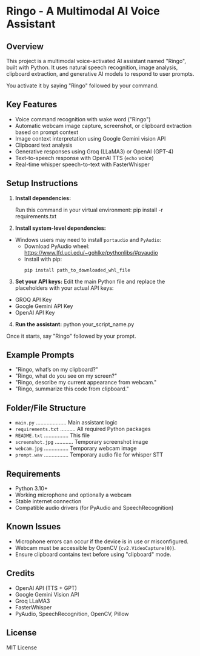 Ringo - A Multimodal AI Voice Assistant
========================================

Overview
--------
This project is a multimodal voice-activated AI assistant named "Ringo", built with Python. It uses natural speech recognition, image analysis, clipboard extraction, and generative AI models to respond to user prompts.

You activate it by saying "Ringo" followed by your command.

Key Features
------------
- Voice command recognition with wake word ("Ringo")
- Automatic webcam image capture, screenshot, or clipboard extraction based on prompt context
- Image context interpretation using Google Gemini vision API
- Clipboard text analysis
- Generative responses using Groq (LLaMA3) or OpenAI (GPT-4)
- Text-to-speech response with OpenAI TTS (`echo` voice)
- Real-time whisper speech-to-text with FasterWhisper

Setup Instructions
------------------
1. **Install dependencies:**

   Run this command in your virtual environment:
    pip install -r requirements.txt


2. **Install system-level dependencies:**
- Windows users may need to install `portaudio` and `PyAudio`:
  - Download PyAudio wheel: https://www.lfd.uci.edu/~gohlke/pythonlibs/#pyaudio
  - Install with pip:
    ```
    pip install path_to_downloaded_whl_file
    ```

3. **Set your API keys:**
Edit the main Python file and replace the placeholders with your actual API keys:
- GROQ API Key
- Google Gemini API Key
- OpenAI API Key

4. **Run the assistant:**
   python your_script_name.py


Once it starts, say "Ringo" followed by your prompt.

Example Prompts
---------------
- "Ringo, what’s on my clipboard?"
- "Ringo, what do you see on my screen?"
- "Ringo, describe my current appearance from webcam."
- "Ringo, summarize this code from clipboard."

Folder/File Structure
---------------------
- `main.py` .................... Main assistant logic
- `requirements.txt` .......... All required Python packages
- `README.txt` ................ This file
- `screenshot.jpg` ............ Temporary screenshot image
- `webcam.jpg` ................ Temporary webcam image
- `prompt.wav` ................ Temporary audio file for whisper STT

Requirements
------------
- Python 3.10+
- Working microphone and optionally a webcam
- Stable internet connection
- Compatible audio drivers (for PyAudio and SpeechRecognition)

Known Issues
------------
- Microphone errors can occur if the device is in use or misconfigured.
- Webcam must be accessible by OpenCV (`cv2.VideoCapture(0)`).
- Ensure clipboard contains text before using "clipboard" mode.

Credits
-------
- OpenAI API (TTS + GPT)
- Google Gemini Vision API
- Groq LLaMA3
- FasterWhisper
- PyAudio, SpeechRecognition, OpenCV, Pillow

License
-------
MIT License


